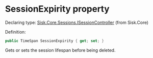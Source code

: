 <!--

Copyrights 2023 Sisk Framework - CypherPotato
Published under MIT license

!!! DO NOT EDIT THIS FILE !!!
This file was generated by a tool in the Sisk package. To edit the information in this documentation,
edit the XML documentation present in the Sisk source code.

-->


# SessionExpirity property

Declaring type: [Sisk.Core.Sessions.ISessionController](/read?q=/contents/spec/Sisk.Core.Sessions.ISessionController.md) (from Sisk.Core)


Definition:

```cs
public TimeSpan SessionExpirity { get; set; }
```

Gets or sets the session lifespan before being deleted.

